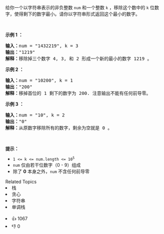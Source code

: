 <p>给你一个以字符串表示的非负整数&nbsp;<code>num</code> 和一个整数 <code>k</code> ，移除这个数中的 <code>k</code><em> </em>位数字，使得剩下的数字最小。请你以字符串形式返回这个最小的数字。</p> &nbsp;

<p><strong>示例 1 ：</strong></p>

<pre>
<strong>输入：</strong>num = "1432219", k = 3
<strong>输出：</strong>"1219"
<strong>解释：</strong>移除掉三个数字 4, 3, 和 2 形成一个新的最小的数字 1219 。
</pre>

<p><strong>示例 2 ：</strong></p>

<pre>
<strong>输入：</strong>num = "10200", k = 1
<strong>输出：</strong>"200"
<strong>解释：</strong>移掉首位的 1 剩下的数字为 200. 注意输出不能有任何前导零。
</pre>

<p><strong>示例 3 ：</strong></p>

<pre>
<strong>输入：</strong>num = "10", k = 2
<strong>输出：</strong>"0"
<strong>解释：</strong>从原数字移除所有的数字，剩余为空就是 0 。
</pre>

<p>&nbsp;</p>

<p><strong>提示：</strong></p>

<ul> 
 <li><code>1 &lt;= k &lt;= num.length &lt;= 10<sup>5</sup></code></li> 
 <li><code>num</code> 仅由若干位数字（0 - 9）组成</li> 
 <li>除了 <strong>0</strong> 本身之外，<code>num</code> 不含任何前导零</li> 
</ul>

<div><div>Related Topics</div><div><li>栈</li><li>贪心</li><li>字符串</li><li>单调栈</li></div></div><br><div><li>👍 1067</li><li>👎 0</li></div>